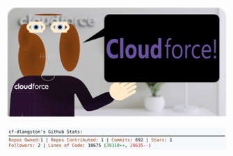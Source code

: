 <!-- 
Version 3.0.174
Built Sun Dec 29 2024 05:20:09 GMT+0000 (Coordinated Universal Time)
-->

<h1 align="center">
  <a href="https://github.com/dylanlangston/dylanlangston/tree/master/src" title="Click to View Source">
    <picture width="100%" alt="Dylan">
      <source media="(prefers-color-scheme: dark)" srcset="dylan-dark.svg?version=3.0.174">
      <img src="dylan-light.svg?version=3.0.174" alt="Dylan">
    </picture>
  </a>
</h1>

<div align="center">
  <picture width="100%" alt="Profile Info and Stats">
    <source media="(prefers-color-scheme: dark)" srcset="stats-dark.svg?version=3.0.174">
    <img src="stats-light.svg?version=3.0.174" alt="Profile Info and Stats">
  </picture>
</div>
